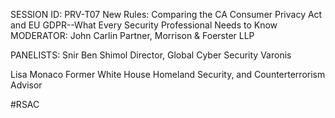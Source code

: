 SESSION ID: PRV-T07
New Rules: Comparing the CA Consumer Privacy Act and EU GDPR--What Every Security Professional Needs to Know
MODERATOR: John Carlin
Partner, Morrison & Foerster LLP

PANELISTS: Snir Ben Shimol
Director, Global Cyber Security Varonis

Lisa Monaco
Former White House Homeland Security, and Counterterrorism Advisor

#RSAC

